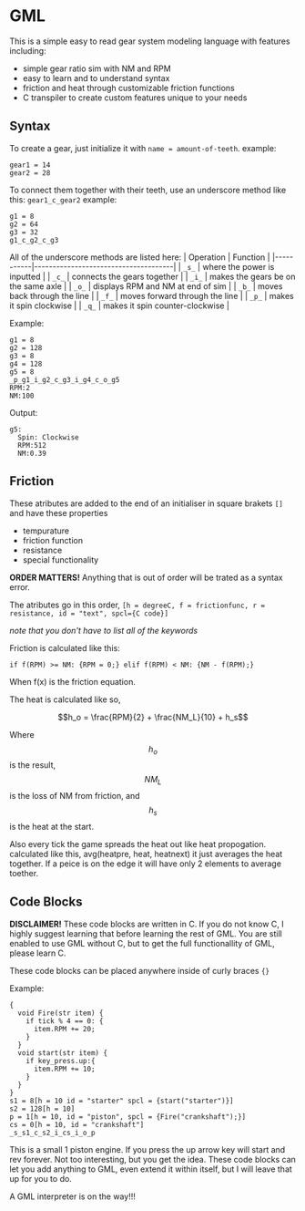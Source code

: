 # GML
This is a simple easy to read gear system modeling language with features including:
- simple gear ratio sim with NM and RPM
- easy to learn and to understand syntax
- friction and heat through customizable friction functions
- C transpiler to create custom features unique to your needs

## Syntax
To create a gear, just initialize it with ```name = amount-of-teeth```. 
example: 
``` GML
gear1 = 14
gear2 = 28
```
To connect them together with their teeth, use an underscore method like this: ```gear1_c_gear2```
example:
``` GML
g1 = 8
g2 = 64
g3 = 32
g1_c_g2_c_g3
```
All of the underscore methods are listed here:
| Operation | Function                             |
|-----------|--------------------------------------|
| `_s_`     | where the power is inputted          |
| `_c_`     | connects the gears together          |
| `_i_`     | makes the gears be on the same axle  |
| `_o_`     | displays RPM and NM at end of sim    |
| `_b_`     | moves back through the line          |
| `_f_`     | moves forward through the line       |
| `_p_`     | makes it spin clockwise              |
| `_q_`     | makes it spin counter-clockwise      |

Example:
``` GML
g1 = 8
g2 = 128
g3 = 8
g4 = 128
g5 = 8
_p_g1_i_g2_c_g3_i_g4_c_o_g5
RPM:2
NM:100
```
Output:
``` GML
g5:
  Spin: Clockwise
  RPM:512
  NM:0.39
```
## Friction
These atributes are added to the end of an initialiser in square brakets ```[]``` and have these properties

- tempurature
- friction function
- resistance
- special functionality

**ORDER MATTERS!** Anything that is out of order will be trated as a syntax error.

The atributes go in this order, ```[h = degreeC, f = frictionfunc, r = resistance, id = "text", spcl={C code}]```

*note that you don't have to list all of the keywords*

Friction is calculated like this:

```if f(RPM) >= NM: {RPM = 0;} elif f(RPM) < NM: {NM - f(RPM);}```

When f(x) is the friction equation.

The heat is calculated like so, 

$$h_o = \frac{RPM}{2} + \frac{NM_L}{10} + h_s$$

Where $$h_o$$ is the result, $$NM_L$$ is the loss of NM from friction, and $$h_s$$ is the heat at the start.

Also every tick the game spreads the heat out like heat propogation. calculated like this, avg(heatpre, heat, heatnext) it just averages the heat together.
If a peice is on the edge it will have only 2 elements to average toether.

## Code Blocks

**DISCLAIMER!** These code blocks are written in C. If you do not know C, I highly suggest learning that before learning the rest of GML. 
You are still enabled to use GML without C, but to get the full functionallity of GML, please learn C.

These code blocks can be placed anywhere inside of curly braces `{}`

Example:

``` GML
{
  void Fire(str item) {
    if tick % 4 == 0: {
      item.RPM += 20;
    }
  }
  void start(str item) {
    if key_press.up:{
      item.RPM += 10;
    }
  }
}
s1 = 8[h = 10 id = "starter" spcl = {start("starter")}]
s2 = 128[h = 10]
p = 1[h = 10, id = "piston", spcl = {Fire("crankshaft");}]
cs = 0[h = 10, id = "crankshaft"]
_s_s1_c_s2_i_cs_i_o_p
```

This is a small 1 piston engine. If you press the up arrow key will start and rev forever. Not too interesting, but you get the idea.
These code blocks can let you add anything to GML, even extend it within itself, but I will leave that up for you to do.



A GML interpreter is on the way!!!
